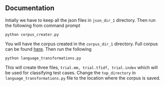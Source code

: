 ## Documentation
Intially we have to keep all the json files in ```json_dir_1``` directory. Then run the following from command prompt
```
python corpus_creater.py
```
You will have the corpus created in the ```corpus_dir_1``` directory. Full corpus can be found [here](https://drive.google.com/open?id=1JivdzqxEiZciR7N6DxhR0rPfYKJgy2xq).
Then run the following
```
python language_transformations.py
```
This will create three files, ```trial.mm, trial.tfidf, trial.index``` which will be used for classifying test cases. Change the ```top_directory``` in ```language_transformations.py``` file to the location where the corpus is saved.
